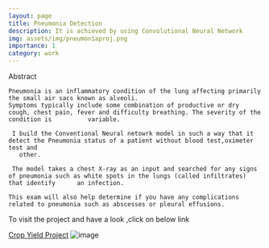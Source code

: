 ```yaml
---
layout: page
title: Pneumonia Detection
description: It is achieved by using Convolutional Neural Network
img: assets/img/pneumoniaproj.png
importance: 1
category: work
---
```


<p> Abstract <p>
    
    Pneumonia is an inflammatory condition of the lung affecting primarily the small air sacs known as alveoli. 
    Symptoms typically include some combination of productive or dry cough, chest pain, fever and difficulty breathing. The severity of the condition is          variable.
    
     I build the Conventional Neural netowrk model in such a way that it detect the Pneumonia status of a patient without blood test,oximeter test and     
       other. 

     The model takes a chest X-ray as an input and searched for any signs of pneumonia such as white spots in the lungs (called infiltrates) that identify      an infection. 

    This exam will also help determine if you have any complications related to pneumonia such as abscesses or pleural effusions. 
    
    
To visit the project and have a look ,click on below link


<a href="https://github.com/sridhareguram/Cro">Crop Yield Project</a>
![image](https://user-images.githubusercontent.com/115442794/197337211-7178f707-aab9-4dfe-93ad-34643e79c671.png)
